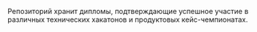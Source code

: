 Репозиторий хранит дипломы, подтверждающие успешное участие в различных технических хакатонов и продуктовых кейс-чемпионатах.

